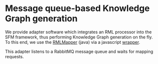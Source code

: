 # Message queue-based Knowledge Graph generation

We provide adapter software which integrates an RML processor into the SFM framework,
thus performing Knowledge Graph generation on the fly.
To this end, we use the [RMLMapper](https://github.com/RMLio/rmlmapper-java) (java) via a javascript [wrapper](https://github.com/RMLio/rmlmapper-java-wrapper-js/tree/feature/functions).

This adapter listens to a RabbitMQ message queue and waits for mapping requests.

